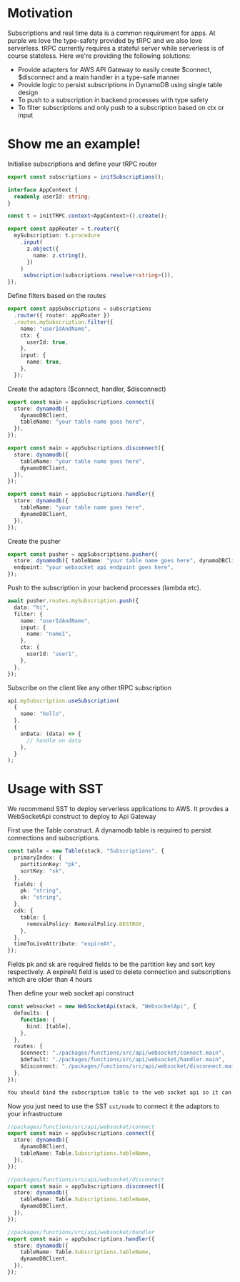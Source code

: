 # Motivation

Subscriptions and real time data is a common requirement for apps. At purple we love the type-safety provided by tRPC and we also love serverless. tRPC currently requires a stateful server while serverless is of course stateless. Here we're providing the following solutions:

- Provide adapters for AWS API Gateway to easily create $connect, $disconnect and a main handler in a type-safe manner
- Provide logic to persist subscriptions in DynamoDB using single table design
- To push to a subscription in backend processes with type safety
- To filter subscriptions and only push to a subscription based on ctx or input

# Show me an example!

Initialise subscriptions and define your tRPC router

```typescript
export const subscriptions = initSubscriptions();

interface AppContext {
  readonly userId: string;
}

const t = initTRPC.context<AppContext>().create();

export const appRouter = t.router({
  mySubscription: t.procedure
    .input(
      z.object({
        name: z.string(),
      })
    )
    .subscription(subscriptions.resolver<string>()),
});
```

Define filters based on the routes

```typescript
export const appSubscriptions = subscriptions
  .router({ router: appRouter })
  .routes.mySubscription.filter({
    name: "userIdAndName",
    ctx: {
      userId: true,
    },
    input: {
      name: true,
    },
  });
```

Create the adaptors ($connect, handler, $disconnect)

```typescript
export const main = appSubscriptions.connect({
  store: dynamodb({
    dynamoDBClient,
    tableName: "your table name goes here",
  }),
});
```

```typescript
export const main = appSubscriptions.disconnect({
  store: dynamodb({
    tableName: "your table name goes here",
    dynamoDBClient,
  }),
});
```

```typescript
export const main = appSubscriptions.handler({
  store: dynamodb({
    tableName: "your table name goes here",
    dynamoDBClient,
  }),
});
```

Create the pusher

```typescript
export const pusher = appSubscriptions.pusher({
  store: dynamodb({ tableName: "your table name goes here", dynamoDBClient }),
  endpoint: "your websocket api endpoint goes here",
});
```

Push to the subscription in your backend processes (lambda etc).

```typescript
await pusher.routes.mySubscription.push({
  data: "hi",
  filter: {
    name: "userIdAndName",
    input: {
      name: "name1",
    },
    ctx: {
      userId: "user1",
    },
  },
});
```

Subscribe on the client like any other tRPC subscription

```typescript
api.mySubscription.useSubscription(
  {
    name: "hello",
  },
  {
    onData: (data) => {
      // handle on data
    },
  }
);
```

# Usage with SST

We recommend SST to deploy serverless applications to AWS. It provdes a WebSocketApi construct to deploy to Api Gateway

First use the Table construct. A dynamodb table is required to persist connections and subscriptions.

```typescript
const table = new Table(stack, "Subscriptions", {
  primaryIndex: {
    partitionKey: "pk",
    sortKey: "sk",
  },
  fields: {
    pk: "string",
    sk: "string",
  },
  cdk: {
    table: {
      removalPolicy: RemovalPolicy.DESTROY,
    },
  },
  timeToLiveAttribute: "expireAt",
});
```

Fields pk and sk are required fields to be the partition key and sort key respectively. A expireAt field is used to delete connection and subscriptions which are older than 4 hours

Then define your web socket api construct

```typescript
const websocket = new WebSocketApi(stack, "WebsocketApi", {
  defaults: {
    function: {
      bind: [table],
    },
  },
  routes: {
    $connect: "./packages/functions/src/api/websocket/connect.main",
    $default: "./packages/functions/src/api/websocket/handler.main",
    $disconnect: "./packages/functions/src/api/websocket/disconnect.main",
  },
});

You should bind the subscription table to the web socket api so it can be used to connect, disconnect and handle subscriptions. $connect, $diconnect, $default reference lambdas which are created from the adaptors

```

Now you just need to use the SST `sst/node` to connect it the adaptors to your infrastructure

```typescript
//packages/functions/src/api/websocket/connect
export const main = appSubscriptions.connect({
  store: dynamodb({
    dynamoDBClient,
    tableName: Table.Subscriptions.tableName,
  }),
});
```

```typescript
//packages/functions/src/api/websocket/disconnect
export const main = appSubscriptions.disconnect({
  store: dynamodb({
    tableName: Table.Subscriptions.tableName,
    dynamoDBClient,
  }),
});
```

```typescript
//packages/functions/src/api/websocket/handler
export const main = appSubscriptions.handler({
  store: dynamodb({
    tableName: Table.Subscriptions.tableName,
    dynamoDBClient,
  }),
});
```
